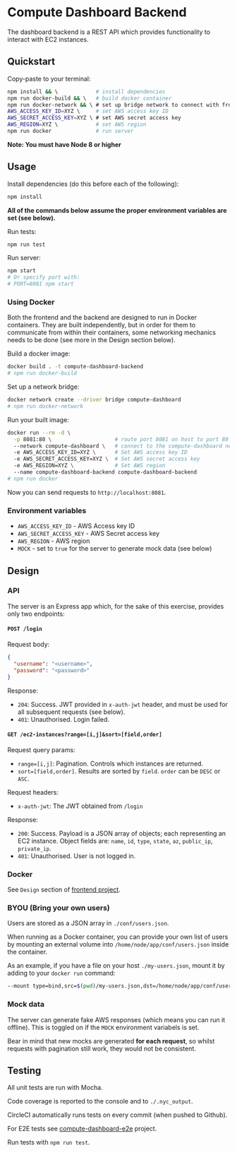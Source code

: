# Compute Dashboard Backend

The dashboard backend is a REST API which provides functionality to interact
with EC2 instances.

## Quickstart

Copy-paste to your terminal:

```sh
npm install && \            # install dependencies
npm run docker-build && \   # build docker container
npm run docker-network && \ # set up bridge network to connect with frontend
AWS_ACCESS_KEY_ID=XYZ \     # set AWS access key ID
AWS_SECRET_ACCESS_KEY=XYZ \ # set AWS secret access key
AWS_REGION=XYZ \            # set AWS region
npm run docker              # run server
```

**Note: You must have Node 8 or higher**

## Usage

Install dependencies (do this before each of the following):

```sh
npm install
```

**All of the commands below assume the proper environment variables are set
(see below).**

Run tests:

```sh
npm run test
```

Run server:

```sh
npm start
# Or specify port with:
# PORT=8081 npm start
```

### Using Docker

Both the frontend and the backend are designed to run in Docker containers.
They are built independently, but in order for them to communicate from within
their containers, some networking mechanics needs to be done (see more in the
Design section below).

Build a docker image:

```sh
docker build . -t compute-dashboard-backend
# npm run docker-build
```

Set up a network bridge:

```sh
docker network create --driver bridge compute-dashboard
# npm run docker-network
```

Run your built image:

```sh
docker run --rm -d \
  -p 8081:80 \                    # route port 8081 on host to port 80
  --network compute-dashboard \   # connect to the compute-dashboard network
  -e AWS_ACCESS_KEY_ID=XYZ \      # Set AWS access key ID
  -e AWS_SECRET_ACCESS_KEY=XYZ \  # Set AWS secret access key
  -e AWS_REGION=XYZ \             # Set AWS region
  --name compute-dashboard-backend compute-dashboard-backend
# npm run docker
```

Now you can send requests to `http://localhost:8081`.

### Environment variables

- `AWS_ACCESS_KEY_ID` - AWS Access key ID
- `AWS_SECRET_ACCESS_KEY` - AWS Secret access key
- `AWS_REGION` - AWS region
- `MOCK` - set to `true` for the server to generate mock data (see below)

## Design

### API

The server is an Express app which, for the sake of this exercise, provides
only two endpoints:

#### `POST /login`

Request body:

```json
{
  "username": "<username>",
  "password": "<password>"
}
```

Response:

- `204`: Success. JWT provided in `x-auth-jwt` header, and must be used for
  all subsequent requests (see below).
- `401`: Unauthorised. Login failed.

#### `GET /ec2-instances?range=[i,j]&sort=[field,order]`

Request query params:

- `range=[i,j]`: Pagination. Controls which instances are returned.
- `sort=[field,order]`. Results are sorted by `field`. `order` can be
  `DESC` or `ASC`.

Request headers:

- `x-auth-jwt`: The JWT obtained from `/login`

Response:

- `200`: Success. Payload is a JSON array of objects; each representing an EC2
  instance. Object fields are: `name`, `id`, `type`, `state`, `az`, `public_ip`,
  `private_ip`.
- `401`: Unauthorised. User is not logged in.

### Docker

See `Design` section of [frontend project](https://github.com/EyalAr/compute-dashboard-backend).

### BYOU (Bring your own users)

Users are stored as a JSON array in `./conf/users.json`.

When running as a Docker container, you can provide your own list of users
by mounting an external volume into `/home/node/app/conf/users.json` inside
the container.

As an example, if you have a file on your host `./my-users.json`, mount it by
adding to your `docker run` command:

```sh
--mount type=bind,src=$(pwd)/my-users.json,dst=/home/node/app/conf/users.json,readonly
```

### Mock data

The server can generate fake AWS responses (which means you can run it offline).
This is toggled on if the `MOCK` environment variabels is set.

Bear in mind that new mocks are generated **for each request**, so whilst
requests with pagination still work, they would not be consistent.

## Testing

All unit tests are run with Mocha.

Code coverage is reported to the console and to `./.nyc_output`.

CircleCI automatically runs tests on every commit (when pushed to Github).

For E2E tests see [compute-dashboard-e2e](https://github.com/EyalAr/compute-dashboard-e2e)
project.

Run tests with `npm run test`.

